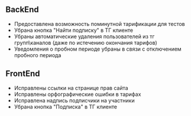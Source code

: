 ## BackEnd

- Предоставлена возможность поминутной тарификации для тестов
- Убрана кнопка "Найти подписку" в ТГ клиенте
- Убраны автоматические удаления пользователей из тг групп\каналов (даже по истечению окончания тарифов)
- Уведомления о пробном периоде убраны в связи с отключением пробного периода

## FrontEnd

- Исправлены ссылки на странице прав сайта
- Исправлены орфографические ошибки в тарифах
- Исправлена надпись подписчики на участники
- Убрана кнопка "Подписка" в ТГ клиенте


